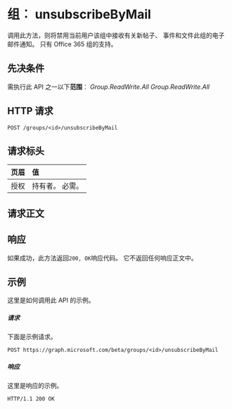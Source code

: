 # <a name="group-unsubscribebymail"></a>组︰ unsubscribeByMail

调用此方法，则将禁用当前用户该组中接收有关新帖子、 事件和文件此组的电子邮件通知。 只有 Office 365 组的支持。 
## <a name="prerequisites"></a>先决条件
需执行此 API 之一以下**范围**︰ *Group.ReadWrite.All* 
*Group.ReadWrite.All*
## <a name="http-request"></a>HTTP 请求
<!-- { "blockType": "ignored" } -->
```http
POST /groups/<id>/unsubscribeByMail
```
## <a name="request-headers"></a>请求标头
| 页眉       | 值 |
|:---------------|:--------|
| 授权  | 持有者<token>。 必需。  |

## <a name="request-body"></a>请求正文

## <a name="response"></a>响应
如果成功，此方法返回`200, OK`响应代码。 它不返回任何响应正文中。

## <a name="example"></a>示例
这里是如何调用此 API 的示例。
##### <a name="request"></a>请求
下面是示例请求。
<!-- {
  "blockType": "request",
  "name": "group_unsubscribebymail"
}-->
```http
POST https://graph.microsoft.com/beta/groups/<id>/unsubscribeByMail
```

##### <a name="response"></a>响应
这里是响应的示例。 
<!-- {
  "blockType": "response",
  "truncated": true
} -->
```http
HTTP/1.1 200 OK
```

<!-- uuid: 8fcb5dbc-d5aa-4681-8e31-b001d5168d79
2015-10-25 14:57:30 UTC -->
<!-- {
  "type": "#page.annotation",
  "description": "group: unsubscribeByMail",
  "keywords": "",
  "section": "documentation",
  "tocPath": ""
}-->